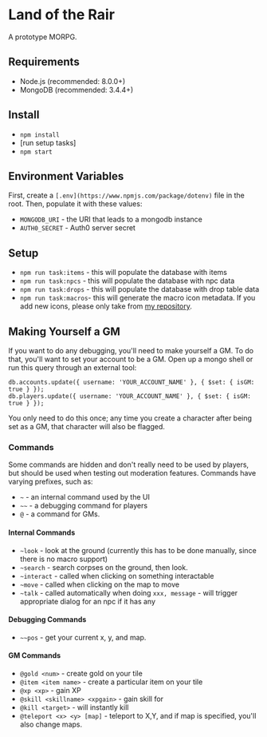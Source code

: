 # Land of the Rair

A prototype MORPG.

## Requirements

* Node.js (recommended: 8.0.0+)
* MongoDB (recommended: 3.4.4+)

## Install

* `npm install`
* [run setup tasks]
* `npm start`

## Environment Variables

First, create a `[.env](https://www.npmjs.com/package/dotenv)` file in the root. Then, populate it with these values:

* `MONGODB_URI` - the URI that leads to a mongodb instance
* `AUTH0_SECRET` - Auth0 server secret

## Setup

* `npm run task:items` - this will populate the database with items
* `npm run task:npcs`  - this will populate the database with npc data
* `npm run task:drops` - this will populate the database with drop table data
* `npm run task:macros`- this will generate the macro icon metadata. If you add new icons, please only take from [my repository](http://seiyria.com/gameicons-font/).

## Making Yourself a GM

If you want to do any debugging, you'll need to make yourself a GM. To do that, you'll want to set your account to be a GM. Open up a mongo shell or run this query through an external tool:

```
db.accounts.update({ username: 'YOUR_ACCOUNT_NAME' }, { $set: { isGM: true } });
db.players.update({ username: 'YOUR_ACCOUNT_NAME' }, { $set: { isGM: true } });
```

You only need to do this once; any time you create a character after being set as a GM, that character will also be flagged.

### Commands

Some commands are hidden and don't really need to be used by players, but should be used when testing out moderation features. Commands have varying prefixes, such as:

* `~` - an internal command used by the UI
* `~~` - a debugging command for players
* `@` - a command for GMs.

#### Internal Commands

* `~look` - look at the ground (currently this has to be done manually, since there is no macro support)
* `~search` - search corpses on the ground, then look.
* `~interact` - called when clicking on something interactable
* `~move` - called when clicking on the map to move
* `~talk` - called automatically when doing `xxx, message` - will trigger appropriate dialog for an npc if it has any

#### Debugging Commands

* `~~pos` - get your current x, y, and map.

#### GM Commands

* `@gold <num>` - create <num> gold on your tile
* `@item <item name>` - create a particular item on your tile
* `@xp <xp>` - gain <xp> XP
* `@skill <skillname> <xpgain>` - gain <xpgain> skill for <skillname>
* `@kill <target>` - will instantly kill <target>
* `@teleport <x> <y> [map]` - teleport to X,Y, and if map is specified, you'll also change maps.
